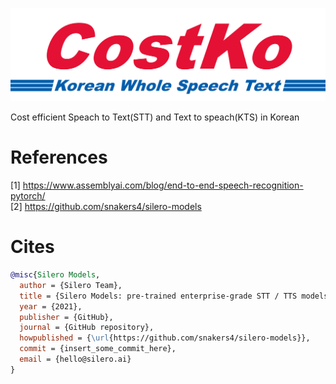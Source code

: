 ![](https://github.com/DSDanielPark/CoST-Ko/blob/main/assets/imgs/costko_logo.png)

<!--
<p align="center" height="200%">
    <img width="33%" src="https://github.com/DSDanielPark/CoST-Ko/blob/main/assets/imgs/costko_logo.png">
</p>
-->

Cost efficient Speach to Text(STT) and Text to speach(KTS) in Korean


# References
[1] https://www.assemblyai.com/blog/end-to-end-speech-recognition-pytorch/ <Br>
[2] https://github.com/snakers4/silero-models

# Cites
```BibTex
@misc{Silero Models,
  author = {Silero Team},
  title = {Silero Models: pre-trained enterprise-grade STT / TTS models and benchmarks},
  year = {2021},
  publisher = {GitHub},
  journal = {GitHub repository},
  howpublished = {\url{https://github.com/snakers4/silero-models}},
  commit = {insert_some_commit_here},
  email = {hello@silero.ai}
}
```
